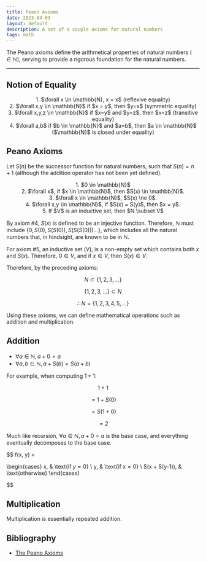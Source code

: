 ```yaml
---
title: Peano Axioms
date: 2023-04-03
layout: default
description: A set of a couple axioms for natural numbers
tags: math
---
```


The Peano axioms define the arithmetical properties of natural numbers ($\in \mathbb{N}$), serving to provide a rigorous foundation for the natural numbers.

------

## Notion of Equality 

<center>
1. $\forall x \in \mathbb{N}, x = x$ (reflexive equality) <br>
2. $\forall x,y \in \mathbb{N}$ if $x = y$, then $y=x$ (symmetric equality) <br>
3. $\forall x,y,z \in \mathbb{N}$ if $x=y$ and $y=z$, then $x=z$ (transitive equality)<br>
4. $\forall a,b$ if $b \in \mathbb{N}$ and $a=b$, then $a \in \mathbb{N}$ ($\mathbb{N}$ is closed under equality) <br>
</center>

## Peano Axioms

Let $S(n)$ be the successor function for natural numbers, such that $S(n) = n+1$ (although the addition operator has not been yet defined).

<center markdown="1">
1. $0 \in \mathbb{N}$ <br>
2. $\forall x$, if $x \in \mathbb{N}$, then $S(x) \in \mathbb{N}$.<br>
3. $\forall x \in \mathbb{N}$, $S(x) \ne 0$.<br>
4. $\forall x,y \in \mathbb{N}$, if $S(x) = S(y)$, then $x = y$. <br>
5. If $V$ is an inductive set, then $N \subset V$
</center>

By axiom #4, $S(x)$ is defined to be an injective function. Therefore, $\mathbb{N}$ must include $\{0, S(0), S(S(0)), S(S(S(0)))...\}$, which includes all the natural numbers that, in hindsight, are known to be in $\mathbb{N}$.

For axiom #5, an inductive set ($V$), is a non-empty set which contains both $x$ and $S(x)$. Therefore, $0 \in V$, and if $x \in V$, then $S(x) \in V$.

Therefore, by the preceding axioms:

$$ N \subset \{1,2,3,...\}$$

$$\{1,2,3,...\} \subset N $$

$$ \therefore N = \{1,2,3,4,5,...\}$$

Using these axioms, we can define mathematical operations such as addition and multiplication.

## Addition

- $\forall a \in \mathbb{N}, a+0 = a$
- $\forall a, b \in \mathbb{N}, a + S(b) = S(a+b)$

For example, when computing $1+1$:

$$ 1+1 $$

$$ = 1+S(0) $$

$$ = S(1+0) $$

$$ = 2 $$

Much like recursion, $\forall a \in \mathbb{N}, a+0 = a$ is the base case, and everything eventually decomposes to the base case.

$$ f(x, y) = 

\begin{cases}
x, & \text{if $y = 0$} \\ 
y, & \text{if $x = 0$} \\ 
S(x + S(y-1)), & \text{otherwise}
\end{cases}

$$ 

## Multiplication

Multiplication is essentially repeated addition.

## Bibliography

- [The Peano Axioms](http://www2.hawaii.edu/~robertop/Courses/TMP/7_Peano_Axioms.pdf)
